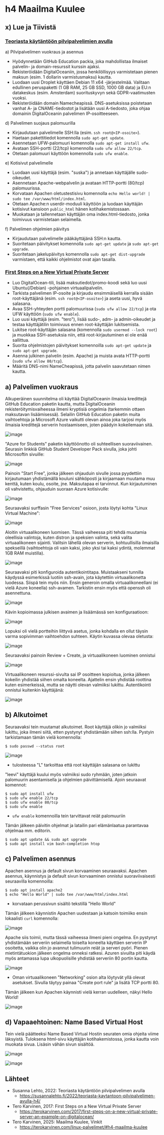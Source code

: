 # h4 Maailma Kuulee

## x) Lue ja Tiivistä
### [Teoriasta käytäntöön pilvipalvelimien avulla](https://susannalehto.fi/2022/teoriasta-kaytantoon-pilvipalvelimen-avulla-h4/)
a) Pilvipalvelimen vuokraus ja asennus
- Hyödynnetään GitHub Education packia, joka mahdollistaa ilmaiset palvelin- ja domain-resurssit kurssin ajaksi.
- Rekisteröidään DigitalOceaniin, jossa henkilöllisyys varmistetaan pienen maksun (esim. 1 dollarin varmistusmaksu) kautta.
- Luodaan uusi Droplet käyttäen Debian 11 x64 -järjestelmää. Valitaan edullinen peruspaketti (1 GB RAM, 25 GB SSD, 1000 GB data) ja EU:n datakeskus (esim. Amsterdam) suorituskyvyn sekä GDPR-vaatimusten vuoksi.
- Rekisteröidään domain Namecheapissä. DNS-asetuksissa poistetaan vanhat A- ja CNAME-tiedostot ja lisätään uusi A-tiedosto, joka ohjaa domainin DigitalOceanin palvelimen IP-osoitteeseen.

d) Palvelimen suojaus palomuurilla
- Kirjaudutaan palvelimelle SSH:lla (esim. `ssh root@<IP-osoite>`).
- Haetaan pakettitiedot komennolla `sudo apt-get update`.
- Asennetaan UFW-palomuuri komennolla `sudo apt-get install ufw`.
- Avataan SSH-portti (22/tcp) komennolla `sudo ufw allow 22/tcp`.
- Otetaan palomuuri käyttöön komennolla `sudo ufw enable`.

e) Kotisivut palvelimelle
- Luodaan uusi käyttäjä (esim. "suska") ja annetaan käyttäjälle sudo-oikeudet.
- Asennetaan Apache-webpalvelin ja avataan HTTP-portti (80/tcp) palomuurissa.
- Korvataan Apachen oletustestisivu komennolla `echo Hello world! | sudo tee /var/www/html/index.html`.
- Otetaan Apache:n userdir-moduuli käyttöön ja luodaan käyttäjän kotisivut kansioon `public_html` hänen kotihakemistossaan.
- Muokataan ja tallennetaan käyttäjän oma index.html-tiedosto, jonka toimivuus varmistetaan selaimella.

f) Palvelimen ohjelmien päivitys
- Kirjaudutaan palvelimelle pääkäyttäjänä SSH:n kautta.
- Suoritetaan päivitykset komennolla `sudo apt-get update` ja `sudo apt-get upgrade`.
- Suoritetaan jakelupäivitys komennolla `sudo apt-get dist-upgrade` varmistaen, että kaikki ohjelmistot ovat ajan tasalla.

### [First Steps on a New Virtual Private Server](https://terokarvinen.com/2017/first-steps-on-a-new-virtual-private-server-an-example-on-digitalocean/)

- Luo DigitalOcean-tili, lisää maksutiedot/promo-koodi sekä luo uusi Ubuntu(/Debian) -pohjainen virtuaalipalvelin.
- Tarkista palvelimen IP-osoite ja kirjaudu ensimmäisellä kerralla sisään root-käyttäjänä (esim. `ssh root@<IP-osoite>`) ja aseta uusi, hyvä salasana.
- Avaa SSH-yhteyden portti palomuurissa (`sudo ufw allow 22/tcp`) ja ota UFW käyttöön (`sudo ufw enable`).
- Luo uusi käyttäjä (esim. "tero"), lisää sudo-, adm- ja admin-oikeudet ja testaa käyttäjätilin toimivuus ennen root-käyttäjän lukitsemista.
- Lukitse root-käyttäjän salasana (komennolla `sudo usermod --lock root`) ja muokkaa SSH-asetuksia niin, että root-kirjautuminen ei ole enää sallittua.
- Suorita ohjelmistojen päivitykset komennoilla `sudo apt-get update` ja `sudo apt-get upgrade`.
- Asenna julkinen palvelin (esim. Apache) ja muista avata HTTP-portti (`sudo ufw allow 80/tcp`).
- Määritä DNS-nimi NameCheapissä, jotta palvelin saavutetaan nimen kautta.

## a) Palvelimen vuokraus
Alkuperäinen suunnitelma oli käyttää DigitalOceanin ilmaisia kredittejä GitHub Education paketin kautta, mutta DigitalOceanin rekisteröitymisvaiheessa ilmeni kryptisiä ongelmia (tarkemmin ottaen maksutavan lisäämisessä). Selailin GitHub Education paketin muita vaihtoehtoja ja Microsoft Azure vaikutti olevan ainoa joka tarjosi myös ilmaisia kredittejä serverin hostaamiseen, joten päädyin kokeilemaan sitä.

![image](https://github.com/user-attachments/assets/bc5c4794-2dce-42c9-b09f-9509183b024d)

"Azure for Students" paketin käyttöönotto oli suhteellisen suoraviivainen. Seurasin linkkiä GitHub Student Developer Pack sivulla, joka johti Microsoftin sivuille:

![image](https://github.com/user-attachments/assets/9a07ce3a-2365-4a9b-a7cf-2febe65b9086)

Painoin "Start Free", jonka jälkeen ohjauduin sivulle jossa pyydettiin kirjautumaan yhdistämällä kouluni sähköposti ja kirjaamaan muutama muu kenttä, kuten koulu, osoite, jne. Maksutapaa ei tarvinnut. Kun kirjautuminen oli vahvistettu, ohjauduin suoraan Azure kotisivulle:

![image](https://github.com/user-attachments/assets/19458fdf-5e79-47a6-bf1a-287e57a75abf)

Seuraavaksi surffasin "Free Services" osioon, josta löytyi kohta "Linux Virtual Machine":

![image](https://github.com/user-attachments/assets/3f1c95e0-c50e-42cf-91e0-b3ebc1d90dc7)

Aloitin virtuaalikoneen luomisen. Tässä vaiheessa piti tehdä muutamia oleellisia valintoja, kuten distron ja speksien valinta, sekä valita virtuaalikoneen sijainti. Valitsin lähellä olevan serverin, kohtuullisilla ilmaisilla spekseillä (vaihtoehtoja oli vain kaksi, joko yksi tai kaksi ydintä, molemmat 1GB RAM muistilla).

![image](https://github.com/user-attachments/assets/513c481d-eb2c-45d7-8674-43b088038927)

Seuraavaksi piti konfiguroida autentikointitapa. Muistaakseni tunnilla käydyssä esimerkissä luotiin ssh-avain, jota käytettiin virtuaalikonetta luodessa. Siispä tein myös niin. Ensin generoin omalla virtuaalikoneellani (ei vielä Azure koneella) ssh-avamen. Tarkistin ensin myös että openssh oli asennettuna.

![image](https://github.com/user-attachments/assets/870274f9-f9a3-47e8-87ea-ffd7c499e231)

Kävin kopioimassa julkisen avaimen ja lisäämässä sen konfiguraatioon:

![image](https://github.com/user-attachments/assets/4644d1dd-592d-4c33-9f0f-780e065cecc6)

Lopuksi oli vielä portteihin liittyvä asetus, jonka kohdalla en ollut täysin varma sopivimman vaihtoehdon suhteen. Käytin kuvassa olevaa oletusta:

![image](https://github.com/user-attachments/assets/0dbacd8d-e832-4956-95e1-3e83775718f4)

Seuraavaksi painoin Review + Create, ja virtuaalikoneen luominen onnistui

![image](https://github.com/user-attachments/assets/81489ef6-aa88-44c6-8784-18d27327d959)

Virtuaalikoneen resurssi-sivulta sai IP osoitteen kopioitua, jonka jälkeen kokeilin yhdistää siihen omalta koneelta. Ajattelin ensin yhdistää roottina kuten esimerkeissä, mutta se näytti olevan valmiiksi lukittu. Autentikointi onnistui kuitenkin käyttäjänä:

![image](https://github.com/user-attachments/assets/d0bf9451-7140-4217-a540-b59a5eaaaaa7)


## b) Alkutoimet

Seuraavaksi tein muutamat alkutoimet. Root käyttäjä olikin jo valmiiksi lukittu, joka ilmeni siitä, etten pystynyt yhdistämään siihen ssh:lla. Pystyin tarkistamaan tämän vielä komennolla:

    $ sudo passwd --status root

![image](https://github.com/user-attachments/assets/982724d0-9077-4ec0-93ef-89bc52c03e47)

- tulosteessa "L" tarkoittaa että root käyttäjän salasana on lukittu

"leevi" käyttäjä kuului myös valmiiksi sudo ryhmään, joten jatkoin palomuurin asentamisella ja ohjelmien päivittämisellä. Ajoin seuraavat komennot:

    $ sudo apt install ufw
    $ sudo ufw enable 22/tcp
    $ sudo ufw enable 80/tcp
    $ sudo ufw enable

- `ufw enable` komennoilla tein tarvittavat reiät palomuuriin

Tämän jälkeen päivitin ohjelmat ja latailin pari elämänlaatua parantavaa ohjelmaa mm. editorin.

    $ sudo apt update && sudo apt upgrade
    $ sudo apt install vim bash-completion htop

## c) Palvelimen asennus

Apachen asennus ja default sivun korvaaminen seuraavaksi. Apachen asennus, käynnistys ja default sivun korvaaminen onnistui suoraviivaisesti seuraavilla komennoilla:

    $ sudo apt install apache2
    $ echo "Hello World" | sudo tee /var/www/html/index.html

- korvataan perussivun sisältö tekstillä "Hello World"

Tämän jälkeen käynnistin Apachen uudestaan ja katsoin toimiiko ensin lokaalisti `curl` komennolla:

![image](https://github.com/user-attachments/assets/2337ef43-8120-4b16-8c0d-2b1dda21662d)

Apache siis toimii, mutta tässä vaiheessa ilmeni pieni ongelma. En pystynyt yhdistämään serveriin selaimella toiselta koneelta käyttäen serverin IP osoitetta, vaikka olin jo avannut tulimuurin reiät ja serveri pyöri. Pienen mietintätuokion jälkeen ongelma onneksi ratkesi. Azuren sivuilta piti käydä myös antamassa lupa ulkopuolisille yhdistää serveriin 80 portin kautta. 

![image](https://github.com/user-attachments/assets/97bf6ef2-fcd1-48b6-85b6-e07ca1084a78)

- Oman virtuaalikoneen "Networking" osion alta löytyvät yllä olevat asetukset. Sivulla täytyy painaa "Create port rule" ja lisätä TCP portti 80.

Tämän jälkeen kun Apachen käynnisti vielä kerran uudelleen, näkyi Hello World!

![image](https://github.com/user-attachments/assets/018393e7-e5f2-4c62-baf4-f604b552a0ab)

## d) Vapaaehtoinen: Name Based Virtual Host

Tein vielä päätteeksi Name Based Virtual Hostin seuraten omia ohjeita viime läksyistä. Tuloksena html-sivu käyttäjän kotihakemistossa, jonka kautta voin muokata sivua. Lisäsin vähän sivun sisältöä.

![image](https://github.com/user-attachments/assets/da75fb7a-d9a1-43de-bc43-fa9347317ee9)

![image](https://github.com/user-attachments/assets/8f19441b-6399-4e49-aa55-22c377a785a3)


## Lähteet

- Susanna Lehto, 2022: Teoriasta käytäntöön pilvipalvelimen avulla
  - https://susannalehto.fi/2022/teoriasta-kaytantoon-pilvipalvelimen-avulla-h4/
- Tero Karvinen, 2017: First Steps on a New Virtual Private Server
  - https://terokarvinen.com/2017/first-steps-on-a-new-virtual-private-server-an-example-on-digitalocean/
- Tero Karvinen, 2025: Maailma Kuulee, Vinkit
  - https://terokarvinen.com/linux-palvelimet/#h4-maailma-kuulee
